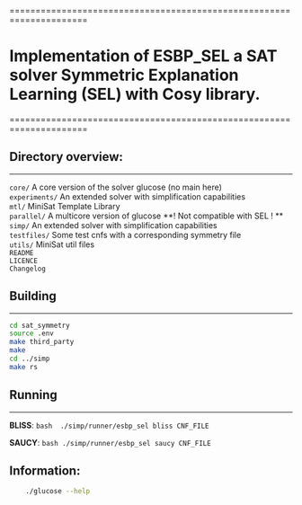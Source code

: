=====================================================================
# Implementation of ESBP_SEL a SAT solver Symmetric Explanation Learning (SEL) with Cosy library.
=====================================================================

## Directory overview:
-------------------

`core/` A core version of the solver glucose (no main here)  
`experiments/` An extended solver with simplification capabilities  
`mtl/` MiniSat Template Library  
`parallel/` A multicore version of glucose **! Not compatible with SEL ! **  
`simp/` An extended solver with simplification capabilities  
`testfiles/` Some test cnfs with a corresponding symmetry file  
`utils/` MiniSat util files  
`README`  
`LICENCE`  
`Changelog`  

## Building
-------
```bash
cd sat_symmetry
source .env
make third_party
make
cd ../simp
make rs
```
## Running
------
**BLISS**: ```bash 
            ./simp/runner/esbp_sel bliss CNF_FILE 
            ```

**SAUCY**: ```bash
            ./simp/runner/esbp_sel saucy CNF_FILE 
            ```

## Information:
```bash
    ./glucose --help 
```
